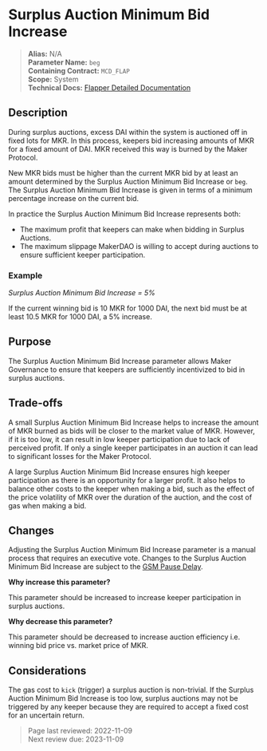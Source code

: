 # Surplus Auction Minimum Bid Increase

>**Alias:** N/A  
>**Parameter Name:** `beg`  
>**Containing Contract:** `MCD_FLAP`  
>**Scope:** System  
>**Technical Docs:** [Flapper Detailed Documentation](https://docs.makerdao.com/smart-contract-modules/system-stabilizer-module/flap-detailed-documentation)  


## Description
During surplus auctions, excess DAI within the system is auctioned off in fixed lots for MKR. In this process, keepers bid increasing amounts of MKR for a fixed amount of DAI. MKR received this way is burned by the Maker Protocol. 

New MKR bids must be higher than the current MKR bid by at least an amount determined by the Surplus Auction Minimum Bid Increase or `beg`.  The Surplus Auction Minimum Bid Increase is given in terms of a minimum percentage increase on the current bid.

In practice the Surplus Auction Minimum Bid Increase represents both:
* The maximum profit that keepers can make when bidding in Surplus Auctions. 
* The maximum slippage MakerDAO is willing to accept during auctions to ensure sufficient keeper participation. 

### Example

_Surplus Auction Minimum Bid Increase = 5%_  

If the current winning bid is 10 MKR for 1000 DAI, the next bid must be at least 10.5 MKR for 1000 DAI, a 5% increase.

## Purpose
The Surplus Auction Minimum Bid Increase parameter allows Maker Governance to ensure that keepers are sufficiently incentivized to bid in surplus auctions.

## Trade-offs
A small Surplus Auction Minimum Bid Increase helps to increase the amount of MKR burned as bids will be closer to the market value of MKR. However, if it is too low, it can result in low keeper participation due to lack of perceived profit. If only a single keeper participates in an auction it can lead to significant losses for the Maker Protocol.

A large Surplus Auction Minimum Bid Increase ensures high keeper participation as there is an opportunity for a larger profit. It also helps to balance other costs to the keeper when making a bid, such as the effect of the price volatility of MKR over the duration of the auction, and the cost of gas when making a bid.

## Changes
Adjusting the Surplus Auction Minimum Bid Increase parameter is a manual process that requires an executive vote. Changes to the Surplus Auction Minimum Bid Increase are subject to the [GSM Pause Delay](../core/param-gsm-pause-delay.md).

**Why increase this parameter?**

This parameter should be increased to increase keeper participation in surplus auctions.

**Why decrease this parameter?**

This parameter should be decreased to increase auction efficiency i.e. winning bid price vs. market price of MKR.

## Considerations
The gas cost to `kick` (trigger) a surplus auction is non-trivial. If the Surplus Auction Minimum Bid Increase is too low, surplus auctions may not be triggered by any keeper because they are required to accept a fixed cost for an uncertain return.

>Page last reviewed: 2022-11-09  
>Next review due: 2023-11-09  

